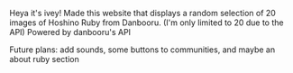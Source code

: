 Heya it's ivey! Made this website that displays a random selection of 20 images of Hoshino Ruby from Danbooru. (I'm only limited to 20 due to the API)
Powered by danbooru's API

Future plans: add sounds, some buttons to communities, and maybe an about ruby section

